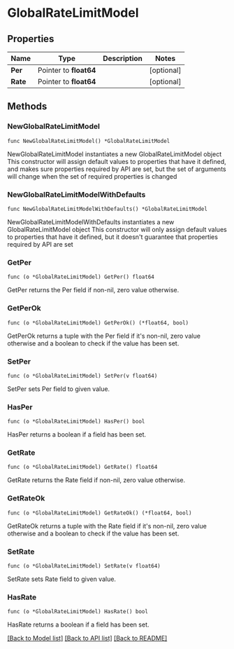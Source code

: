 # GlobalRateLimitModel

## Properties

Name | Type | Description | Notes
------------ | ------------- | ------------- | -------------
**Per** | Pointer to **float64** |  | [optional] 
**Rate** | Pointer to **float64** |  | [optional] 

## Methods

### NewGlobalRateLimitModel

`func NewGlobalRateLimitModel() *GlobalRateLimitModel`

NewGlobalRateLimitModel instantiates a new GlobalRateLimitModel object
This constructor will assign default values to properties that have it defined,
and makes sure properties required by API are set, but the set of arguments
will change when the set of required properties is changed

### NewGlobalRateLimitModelWithDefaults

`func NewGlobalRateLimitModelWithDefaults() *GlobalRateLimitModel`

NewGlobalRateLimitModelWithDefaults instantiates a new GlobalRateLimitModel object
This constructor will only assign default values to properties that have it defined,
but it doesn't guarantee that properties required by API are set

### GetPer

`func (o *GlobalRateLimitModel) GetPer() float64`

GetPer returns the Per field if non-nil, zero value otherwise.

### GetPerOk

`func (o *GlobalRateLimitModel) GetPerOk() (*float64, bool)`

GetPerOk returns a tuple with the Per field if it's non-nil, zero value otherwise
and a boolean to check if the value has been set.

### SetPer

`func (o *GlobalRateLimitModel) SetPer(v float64)`

SetPer sets Per field to given value.

### HasPer

`func (o *GlobalRateLimitModel) HasPer() bool`

HasPer returns a boolean if a field has been set.

### GetRate

`func (o *GlobalRateLimitModel) GetRate() float64`

GetRate returns the Rate field if non-nil, zero value otherwise.

### GetRateOk

`func (o *GlobalRateLimitModel) GetRateOk() (*float64, bool)`

GetRateOk returns a tuple with the Rate field if it's non-nil, zero value otherwise
and a boolean to check if the value has been set.

### SetRate

`func (o *GlobalRateLimitModel) SetRate(v float64)`

SetRate sets Rate field to given value.

### HasRate

`func (o *GlobalRateLimitModel) HasRate() bool`

HasRate returns a boolean if a field has been set.


[[Back to Model list]](../README.md#documentation-for-models) [[Back to API list]](../README.md#documentation-for-api-endpoints) [[Back to README]](../README.md)


